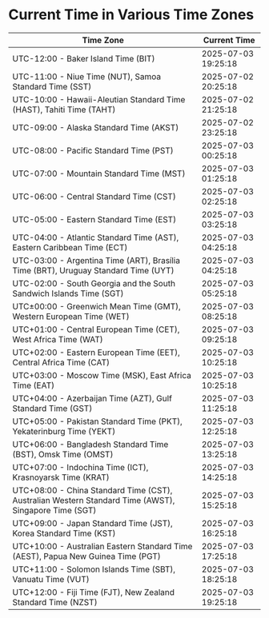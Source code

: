# Current Time in Various Time Zones

| Time Zone | Current Time |
|-----------|--------------|
| UTC-12:00 - Baker Island Time (BIT) | 2025-07-03 19:25:18 |
| UTC-11:00 - Niue Time (NUT), Samoa Standard Time (SST) | 2025-07-02 20:25:18 |
| UTC-10:00 - Hawaii-Aleutian Standard Time (HAST), Tahiti Time (TAHT) | 2025-07-02 21:25:18 |
| UTC-09:00 - Alaska Standard Time (AKST) | 2025-07-02 23:25:18 |
| UTC-08:00 - Pacific Standard Time (PST) | 2025-07-03 00:25:18 |
| UTC-07:00 - Mountain Standard Time (MST) | 2025-07-03 01:25:18 |
| UTC-06:00 - Central Standard Time (CST) | 2025-07-03 02:25:18 |
| UTC-05:00 - Eastern Standard Time (EST) | 2025-07-03 03:25:18 |
| UTC-04:00 - Atlantic Standard Time (AST), Eastern Caribbean Time (ECT) | 2025-07-03 04:25:18 |
| UTC-03:00 - Argentina Time (ART), Brasília Time (BRT), Uruguay Standard Time (UYT) | 2025-07-03 04:25:18 |
| UTC-02:00 - South Georgia and the South Sandwich Islands Time (SGT) | 2025-07-03 05:25:18 |
| UTC±00:00 - Greenwich Mean Time (GMT), Western European Time (WET) | 2025-07-03 08:25:18 |
| UTC+01:00 - Central European Time (CET), West Africa Time (WAT) | 2025-07-03 09:25:18 |
| UTC+02:00 - Eastern European Time (EET), Central Africa Time (CAT) | 2025-07-03 10:25:18 |
| UTC+03:00 - Moscow Time (MSK), East Africa Time (EAT) | 2025-07-03 10:25:18 |
| UTC+04:00 - Azerbaijan Time (AZT), Gulf Standard Time (GST) | 2025-07-03 11:25:18 |
| UTC+05:00 - Pakistan Standard Time (PKT), Yekaterinburg Time (YEKT) | 2025-07-03 12:25:18 |
| UTC+06:00 - Bangladesh Standard Time (BST), Omsk Time (OMST) | 2025-07-03 13:25:18 |
| UTC+07:00 - Indochina Time (ICT), Krasnoyarsk Time (KRAT) | 2025-07-03 14:25:18 |
| UTC+08:00 - China Standard Time (CST), Australian Western Standard Time (AWST), Singapore Time (SGT) | 2025-07-03 15:25:18 |
| UTC+09:00 - Japan Standard Time (JST), Korea Standard Time (KST) | 2025-07-03 16:25:18 |
| UTC+10:00 - Australian Eastern Standard Time (AEST), Papua New Guinea Time (PGT) | 2025-07-03 17:25:18 |
| UTC+11:00 - Solomon Islands Time (SBT), Vanuatu Time (VUT) | 2025-07-03 18:25:18 |
| UTC+12:00 - Fiji Time (FJT), New Zealand Standard Time (NZST) | 2025-07-03 19:25:18 |

